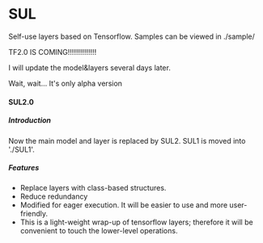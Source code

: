 # SUL
Self-use layers based on Tensorflow. Samples can be viewed in ./sample/

TF2.0 IS COMING!!!!!!!!!!!!!!

I will update the model&layers several days later. 

Wait, wait... It's only alpha version

#### SUL2.0
##### Introduction

Now the main model and layer is replaced by SUL2. SUL1 is moved into './SUL1'. 

##### Features

- Replace layers with class-based structures.
- Reduce redundancy
- Modified for eager execution. It will be easier to use and more user-friendly.
- This is a light-weight wrap-up of tensorflow layers; therefore it will be convenient to touch the lower-level operations.
